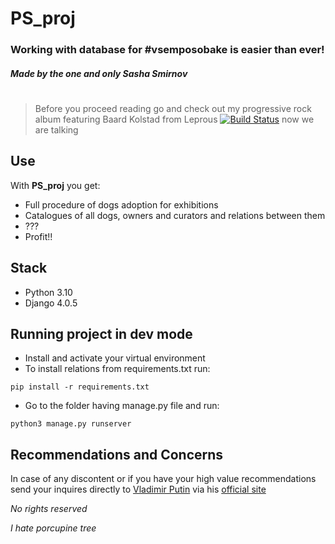 # PS_proj
### Working with database for #vsemposobake is easier than ever!
##### _Made by the one and only Sasha Smirnov_
# 

> Before you proceed reading go and check out my progressive rock album
> featuring Baard Kolstad from Leprous
[![Build Status](https://s3.amazonaws.com/static.beavercountyradio.com/wp-content/uploads/2020/02/29173054/listen_now.png)](https://taplink.cc/pristinekidsband)
> now we are talking

## Use

With __PS_proj__ you get:

- Full procedure of dogs adoption for exhibitions
- Catalogues of all dogs, owners and curators and relations between them
- ???
- Profit!!

## Stack

- Python 3.10
- Django 4.0.5

## Running project in dev mode
- Install and activate your virtual environment
- To install relations from requirements.txt run:
```
pip install -r requirements.txt
``` 
- Go to the folder having manage.py file and run:
```
python3 manage.py runserver
```
## Recommendations and Concerns 

In case of any discontent or if you have your high value recommendations
send your inquires directly to [Vladimir Putin] via his [official site][df1]

_No rights reserved_

_I hate porcupine tree_

   [Vladimir Putin]: <https://ru.wikipedia.org/wiki/Путин,_Владимир_Владимирович>
   [df1]: <http://www.kremlin.ru>
